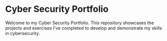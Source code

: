 # Cyber Security Portfolio

Welcome to my Cyber Security Portfolio. This repository showcases the projects and exercises I've completed to develop and demonstrate my skills in cybersecurity.
